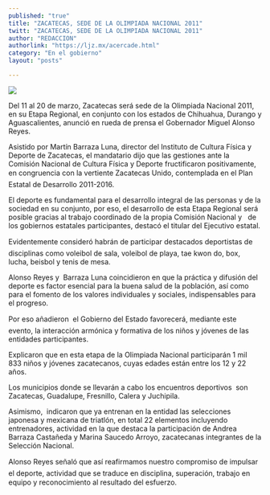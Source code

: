```yaml
---
published: "true"
title: "ZACATECAS, SEDE DE LA OLIMPIADA NACIONAL 2011"
twitt: "ZACATECAS, SEDE DE LA OLIMPIADA NACIONAL 2011"
author: "REDACCION"
authorlink: "https://ljz.mx/acercade.html"
category: "En el gobierno"
layout: "posts"

---
```

![](http://i.imgur.com/21aiqEmm.jpg
)




  Del 11 al 20 de marzo, Zacatecas será sede de la Olimpiada Nacional 2011, en su Etapa Regional, en conjunto con los estados de Chihuahua, Durango y Aguascalientes, anunció en rueda de prensa el Gobernador Miguel Alonso Reyes.



  Asistido por Martín Barraza Luna, director del Instituto de Cultura Física y Deporte de Zacatecas, el mandatario dijo que las gestiones ante la Comisión Nacional de Cultura Física y Deporte fructificaron positivamente, en congruencia con la vertiente Zacatecas Unido, contemplada en el Plan Estatal de Desarrollo 2011-2016.



  El deporte es fundamental para el desarrollo integral de las personas y de la sociedad en su conjunto, por eso, el desarrollo de esta Etapa Regional será posible gracias al trabajo coordinado de la propia Comisión Nacional y   de los gobiernos estatales participantes, destacó el titular del Ejecutivo estatal.



  Evidentemente consideró habrán de participar destacados deportistas de disciplinas como voleibol de sala, voleibol de playa, tae kwon do, box, lucha, beisbol y tenis de mesa.



  Alonso Reyes y  Barraza Luna coincidieron en que la práctica y difusión del deporte es factor esencial para la buena salud de la población, así como para el fomento de los valores individuales y sociales, indispensables para el progreso.



  Por eso añadieron  el Gobierno del Estado favorecerá, mediante este evento, la interacción armónica y formativa de los niños y jóvenes de las entidades participantes.



  Explicaron que en esta etapa de la Olimpiada Nacional participarán 1 mil 833 niños y jóvenes zacatecanos, cuyas edades están entre los 12 y 22 años.



  Los municipios donde se llevarán a cabo los encuentros deportivos  son  Zacatecas, Guadalupe, Fresnillo, Calera y Juchipila.



  Asimismo,  indicaron que ya entrenan en la entidad las selecciones japonesa y mexicana de triatlón, en total 22 elementos incluyendo entrenadores, actividad en la que destaca la participación de Andrea Barraza Castañeda y Marina Saucedo Arroyo, zacatecanas integrantes de la Selección Nacional.



  Alonso Reyes señaló que así reafirmamos nuestro compromiso de impulsar el deporte, actividad que se traduce en disciplina, superación, trabajo en equipo y reconocimiento al resultado del esfuerzo.

